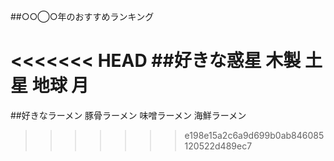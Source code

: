 ##○○◯○年のおすすめランキング

<<<<<<< HEAD
##好きな惑星
木製
土星
地球
月
=======
##好きなラーメン
豚骨ラーメン
味噌ラーメン
海鮮ラーメン
>>>>>>> e198e15a2c6a9d699b0ab846085120522d489ec7
